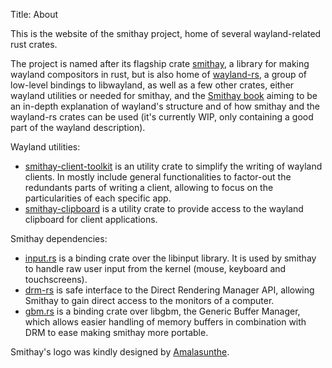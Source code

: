 Title: About

This is the website of the smithay project, home of several wayland-related rust crates.

The project is named after its flagship crate [smithay](https://github.com/Smithay/smithay), a library for
making wayland compositors in rust, but is also home of [wayland-rs](https://github.com/Smithay/wayland-rs),
a group of low-level bindings to libwayland, as well as a few other crates, either wayland utilities or
needed for smithay, and the [Smithay book](https://smithay.github.io/book) aiming to be an in-depth
explanation of wayland's structure and of how smithay and the wayland-rs crates can be used (it's currently
WIP, only containing a good part of the wayland description).

Wayland utilities:

- [smithay-client-toolkit](https://github.com/Smithay/client-toolkit) is an utility crate
  to simplify the writing of wayland clients. In mostly include general functionalities
  to factor-out the redundants parts of writing a client, allowing to focus on the
  particularities of each specific app. 
- [smithay-clipboard](https://github.com/Smithay/smithay-clipboard) is a utility crate
  to provide access to the wayland clipboard for client applications.

Smithay dependencies:

- [input.rs](https://github.com/Smithay/input.rs) is a binding crate over the libinput library. It is used
  by smithay to handle raw user input from the kernel (mouse, keyboard and touchscreens).
- [drm-rs](https://github.com/Smithay/drm-rs) is safe interface to the Direct Rendering Manager API, allowing
  Smithay to gain direct access to the monitors of a computer.
- [gbm.rs](https://github.com/Smithay/gbm.rs) is a binding crate over libgbm, the Generic Buffer Manager, which
  allows easier handling of memory buffers in combination with DRM to ease making smithay more portable.

Smithay's logo was kindly designed by [Amalasunthe](https://amalasunthe.deviantart.com/).
